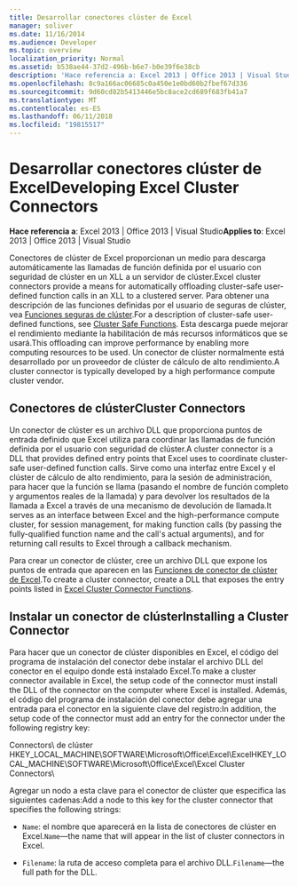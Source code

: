 ```yaml
---
title: Desarrollar conectores clúster de Excel
manager: soliver
ms.date: 11/16/2014
ms.audience: Developer
ms.topic: overview
localization_priority: Normal
ms.assetid: b538ae44-37d2-496b-b6e7-b0e39f6e38cb
description: 'Hace referencia a: Excel 2013 | Office 2013 | Visual Studio'
ms.openlocfilehash: 8c9a166ac06685c0a450e1e0bd60b2fbef67d336
ms.sourcegitcommit: 9d60cd82b5413446e5bc8ace2cd689f683fb41a7
ms.translationtype: MT
ms.contentlocale: es-ES
ms.lasthandoff: 06/11/2018
ms.locfileid: "19815517"
---
```

# <a name="developing-excel-cluster-connectors"></a><span data-ttu-id="8dacb-103">Desarrollar conectores clúster de Excel</span><span class="sxs-lookup"><span data-stu-id="8dacb-103">Developing Excel Cluster Connectors</span></span>

<span data-ttu-id="8dacb-104">**Hace referencia a**: Excel 2013 | Office 2013 | Visual Studio</span><span class="sxs-lookup"><span data-stu-id="8dacb-104">**Applies to**: Excel 2013 | Office 2013 | Visual Studio</span></span> 
  
<span data-ttu-id="8dacb-105">Conectores de clúster de Excel proporcionan un medio para descarga automáticamente las llamadas de función definida por el usuario con seguridad de clúster en un XLL a un servidor de clúster.</span><span class="sxs-lookup"><span data-stu-id="8dacb-105">Excel cluster connectors provide a means for automatically offloading cluster-safe user-defined function calls in an XLL to a clustered server.</span></span> <span data-ttu-id="8dacb-106">Para obtener una descripción de las funciones definidas por el usuario de seguras de clúster, vea [Funciones seguras de clúster](cluster-safe-functions.md).</span><span class="sxs-lookup"><span data-stu-id="8dacb-106">For a description of cluster-safe user-defined functions, see [Cluster Safe Functions](cluster-safe-functions.md).</span></span> <span data-ttu-id="8dacb-107">Esta descarga puede mejorar el rendimiento mediante la habilitación de más recursos informáticos que se usará.</span><span class="sxs-lookup"><span data-stu-id="8dacb-107">This offloading can improve performance by enabling more computing resources to be used.</span></span> <span data-ttu-id="8dacb-108">Un conector de clúster normalmente está desarrollado por un proveedor de clúster de cálculo de alto rendimiento.</span><span class="sxs-lookup"><span data-stu-id="8dacb-108">A cluster connector is typically developed by a high performance compute cluster vendor.</span></span>
  
## <a name="cluster-connectors"></a><span data-ttu-id="8dacb-109">Conectores de clúster</span><span class="sxs-lookup"><span data-stu-id="8dacb-109">Cluster Connectors</span></span>

<span data-ttu-id="8dacb-110">Un conector de clúster es un archivo DLL que proporciona puntos de entrada definido que Excel utiliza para coordinar las llamadas de función definida por el usuario con seguridad de clúster.</span><span class="sxs-lookup"><span data-stu-id="8dacb-110">A cluster connector is a DLL that provides defined entry points that Excel uses to coordinate cluster-safe user-defined function calls.</span></span> <span data-ttu-id="8dacb-111">Sirve como una interfaz entre Excel y el clúster de cálculo de alto rendimiento, para la sesión de administración, para hacer que la función se llama (pasando el nombre de función completo y argumentos reales de la llamada) y para devolver los resultados de la llamada a Excel a través de una mecanismo de devolución de llamada.</span><span class="sxs-lookup"><span data-stu-id="8dacb-111">It serves as an interface between Excel and the high-performance compute cluster, for session management, for making function calls (by passing the fully-qualified function name and the call's actual arguments), and for returning call results to Excel through a callback mechanism.</span></span>
  
<span data-ttu-id="8dacb-112">Para crear un conector de clúster, cree un archivo DLL que expone los puntos de entrada que aparecen en las [Funciones de conector de clúster de Excel](excel-cluster-connector-functions.md).</span><span class="sxs-lookup"><span data-stu-id="8dacb-112">To create a cluster connector, create a DLL that exposes the entry points listed in [Excel Cluster Connector Functions](excel-cluster-connector-functions.md).</span></span>
  
## <a name="installing-a-cluster-connector"></a><span data-ttu-id="8dacb-113">Instalar un conector de clúster</span><span class="sxs-lookup"><span data-stu-id="8dacb-113">Installing a Cluster Connector</span></span>

<span data-ttu-id="8dacb-114">Para hacer que un conector de clúster disponibles en Excel, el código del programa de instalación del conector debe instalar el archivo DLL del conector en el equipo donde está instalado Excel.</span><span class="sxs-lookup"><span data-stu-id="8dacb-114">To make a cluster connector available in Excel, the setup code of the connector must install the DLL of the connector on the computer where Excel is installed.</span></span> <span data-ttu-id="8dacb-115">Además, el código del programa de instalación del conector debe agregar una entrada para el conector en la siguiente clave del registro:</span><span class="sxs-lookup"><span data-stu-id="8dacb-115">In addition, the setup code of the connector must add an entry for the connector under the following registry key:</span></span>
  
<span data-ttu-id="8dacb-116">Connectors\ de clúster HKEY_LOCAL_MACHINE\SOFTWARE\Microsoft\Office\Excel\Excel</span><span class="sxs-lookup"><span data-stu-id="8dacb-116">HKEY_LOCAL_MACHINE\SOFTWARE\Microsoft\Office\Excel\Excel Cluster Connectors\\</span></span>
  
<span data-ttu-id="8dacb-117">Agregar un nodo a esta clave para el conector de clúster que especifica las siguientes cadenas:</span><span class="sxs-lookup"><span data-stu-id="8dacb-117">Add a node to this key for the cluster connector that specifies the following strings:</span></span>
  
-  <span data-ttu-id="8dacb-118">`Name`: el nombre que aparecerá en la lista de conectores de clúster en Excel.</span><span class="sxs-lookup"><span data-stu-id="8dacb-118">`Name`—the name that will appear in the list of cluster connectors in Excel.</span></span>
    
-  <span data-ttu-id="8dacb-119">`Filename`: la ruta de acceso completa para el archivo DLL.</span><span class="sxs-lookup"><span data-stu-id="8dacb-119">`Filename`—the full path for the DLL.</span></span>
    

